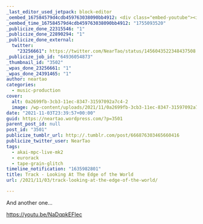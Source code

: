```yaml
---
_last_editor_used_jetpack: block-editor
_oembed_167584579d4cdb459763038090bb4912: <div class="embed-youtube"><iframe title="Looking At The Edge of the World" width="750" height="422" src="https://www.youtube.com/embed/NaDqpkEFIec?feature=oembed" frameborder="0" allow="accelerometer; autoplay; clipboard-write; encrypted-media; gyroscope; picture-in-picture; web-share" referrerpolicy="strict-origin-when-cross-origin" allowfullscreen></iframe></div>
_oembed_time_167584579d4cdb459763038090bb4912: "1755093520"
_publicize_done_22315546: "1"
_publicize_done_22890294: "1"
_publicize_done_external:
  twitter:
    "23256661": https://twitter.com/NearTao/status/1456043522348437508
_publicize_job_id: "64936054873"
_thumbnail_id: "3502"
_wpas_done_23256661: "1"
_wpas_done_24391465: "1"
author: neartao
categories:
  - music-production
cover:
  alt: 0a2699fb-3cb3-11ec-8347-31597092a7c4-2
  image: /wp-content/uploads/2021/11/0a2699fb-3cb3-11ec-8347-31597092a7c4-2.png
date: "2021-11-03T23:39:57+00:00"
guid: https://neartao.wordpress.com/?p=3501
parent_post_id: null
post_id: "3501"
publicize_tumblr_url: http://.tumblr.com/post/666876303465660416
publicize_twitter_user: NearTao
tags:
  - akai-mpc-live-mk2
  - eurorack
  - tape-grain-glitch
timeline_notification: "1635982801"
title: Track - Looking At The Edge of the World
url: /2021/11/03/track-looking-at-the-edge-of-the-world/

---
```

And another one...

https://youtu.be/NaDqpkEFIec
